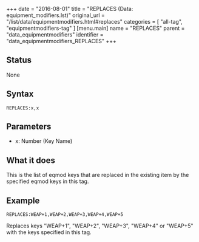+++
date = "2016-08-01"
title = "REPLACES (Data: equipment_modifiers.lst)"
original_url = "/list/data/equipmentmodifiers.html#replaces"
categories = [ "all-tag", "equipmentmodifiers-tag" ]
[menu.main]
    name = "REPLACES"
    parent = "data_equipmentmodifiers"
    identifier = "data_equipmentmodifiers_REPLACES"
+++

## Status

None

## Syntax

`REPLACES:x,x`

## Parameters

-   x: Number (Key Name)



What it does
------------

This is the list of eqmod keys that are replaced in the existing item by
the specified eqmod keys in this tag.

Example
-------

`REPLACES:WEAP+1,WEAP+2,WEAP+3,WEAP+4,WEAP+5`

Replaces keys "WEAP+1", "WEAP+2", "WEAP+3", "WEAP+4" or "WEAP+5" with
the keys specified in this tag.

